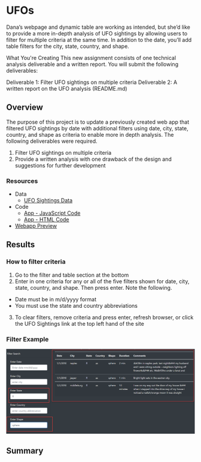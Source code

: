 # UFOs

Dana’s webpage and dynamic table are working as intended, but she’d like to provide a more in-depth analysis of UFO sightings by allowing users to filter for multiple criteria at the same time. In addition to the date, you’ll add table filters for the city, state, country, and shape.

What You're Creating
This new assignment consists of one technical analysis deliverable and a written report. You will submit the following deliverables:

Deliverable 1: Filter UFO sightings on multiple criteria
Deliverable 2: A written report on the UFO analysis (README.md)

## Overview
The purpose of this project is to update a previously created web app that filtered UFO sightings by date with additional filters using date, city, state, country, and shape as criteria to enable more in depth analysis.  The following deliverables were required.
  1. Filter UFO sightings on multiple criteria
  2. Provide a written analysis with one drawback of the design and suggestions for further development

### Resources
- Data
  - [UFO Sightings Data](https://github.com/sbretag/UFOs/blob/main/Static/js/data.js)
- Code
  - [App - JavaScript Code](https://github.com/sbretag/UFOs/blob/main/Static/js/app.js)
  - [App - HTML Code](https://github.com/sbretag/UFOs/blob/main/index.html)
- [Webapp Preview](https://github.com/sbretag/UFOs/blob/main/Static/Images/ufo_sightings_webapp_preview.png)

## Results

### How to filter criteria

1. Go to the filter and table section at the bottom
2. Enter in one criteria for any or all of the five filters shown for date, city, state, country, and shape.  Then press enter.  Note the following.
  - Date must be in m/d/yyyy format
  - You must use the state and country abbreviations
3. To clear filters, remove criteria and press enter, refresh browser, or click the UFO Sightings link at the top left hand of the site

### Filter Example

![image](https://github.com/sbretag/UFOs/blob/main/Static/Images/ufo_sighting_filtering_example.png)


## Summary





